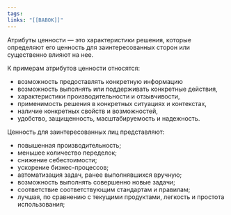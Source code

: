 ```yaml
---
tags: 
links: "[[BABOK]]"
---
```


Атрибуты ценности — это характеристики решения, которые определяют его ценность для заинтересованных сторон или существенно влияют на нее.

К примерам атрибутов ценности относятся:
- возможность предоставлять конкретную информацию
- возможность выполнять или поддерживать конкретные действия, 
- характеристики производительности и отзывчивости,
- применимость решения в конкретных ситуациях и контекстах,
- наличие конкретных свойств и возможностей,
- удобство, защищенность, масштабируемость и надежность.


Ценность для заинтересованных лиц представляют:
- повышенная производительность;
- меньшее количество переделок;
- снижение себестоимости;
- ускорение бизнес-процессов;
- автоматизация задач, ранее выполнявшихся вручную;
- возможность выполнять совершенно новые задачи;
- соответствие соответствующим стандартам и правилам;
- лучшая, по сравнению с текущими продуктами, легкость и простота использования;